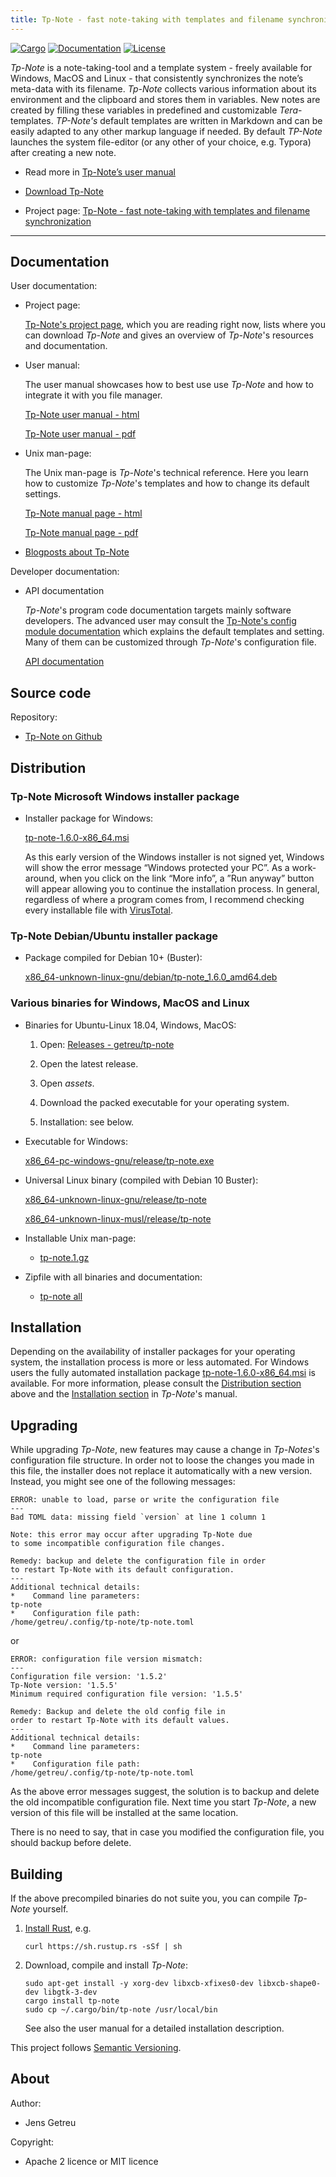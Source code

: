 ```yaml
---
title: Tp-Note - fast note-taking with templates and filename synchronization
---
```


[![Cargo](https://img.shields.io/crates/v/tp-note.svg)](
https://crates.io/crates/tp-note)
[![Documentation](https://docs.rs/tp-note/badge.svg)](
https://docs.rs/tp-note)
[![License](https://img.shields.io/badge/license-MIT%2FApache--2.0-blue.svg)](
https://github.com/getreu/tp-note)

_Tp-Note_ is a note-taking-tool and a template system - freely available for
Windows, MacOS and Linux - that consistently synchronizes the note’s meta-data
with its filename. _Tp-Note_ collects various information about its environment
and the clipboard and stores them in variables. New notes are created by
filling these variables in predefined and customizable _Tera_-templates.
_TP-Note's_ default templates are written in Markdown and can be easily adapted
to any other markup language if needed. By default _TP-Note_ launches the
system file-editor (or any other of your choice, e.g. Typora) after creating a
new note.

* Read more in [Tp-Note’s user manual](/projects/tp-note/tp-note--manual.html)

* [Download Tp-Note](/projects/tp-note/index.html#distribution)

* Project page: [Tp-Note - fast note-taking with templates and filename synchronization](/projects/tp-note/)


---


## Documentation

User documentation:

* Project page:

  [Tp-Note's project page](/projects/tp-note/), which
  you are reading right now, lists where you can download _Tp-Note_ and gives
  an overview of _Tp-Note_'s resources and documentation.

* User manual:

  The user manual showcases how to best use use _Tp-Note_ and how to integrate it
  with you file manager.

  [Tp-Note user manual - html](/projects/tp-note/tp-note--manual.html)

  [Tp-Note user manual - pdf](/_downloads/tp-note--manual.pdf)

* Unix man-page:

  The Unix man-page is _Tp-Note_'s technical reference. Here you learn how to customize
  _Tp-Note_'s templates and how to change its default settings.

  [Tp-Note manual page - html](/projects/tp-note/tp-note--manpage.html)

  [Tp-Note manual page - pdf](/_downloads/tp-note--manpage.pdf)

* [Blogposts about Tp-Note](/tags/tp-note/)

Developer documentation:

* API documentation

  _Tp-Note_'s program code documentation targets mainly software developers.
  The advanced user may consult the [Tp-Note's config module documentation](/projects/tp-note/_downloads/doc/tp_note/config/)
  which explains the default templates and setting. Many of them can be
  customized through _Tp-Note_'s configuration file.

  [API documentation](/projects/tp-note/_downloads/doc/tp_note/)



## Source code

Repository:

* [Tp-Note on Github](https://github.com/getreu/tp-note)


## Distribution

### Tp-Note Microsoft Windows installer package

* Installer package for Windows:

  [tp-note-1.6.0-x86_64.msi](/projects/tp-note/_downloads/wix/tp-note-1.6.0-x86_64.msi)

  As this early version of the Windows installer is not signed yet, Windows
  will show the error message “Windows protected your PC”. As a work-around,
  when you click on the link “More info”, a ”Run anyway” button will appear
  allowing you to continue the installation process. In general, regardless
  of where a program comes from, I recommend checking every installable
  file with [VirusTotal](https://www.virustotal.com/gui/home/upload).

### Tp-Note Debian/Ubuntu installer package

* Package compiled for Debian 10+ (Buster):

  [x86_64-unknown-linux-gnu/debian/tp-note_1.6.0_amd64.deb](/projects/tp-note/_downloads/x86_64-unknown-linux-gnu/debian/tp-note_1.6.0_amd64.deb)

### Various binaries for Windows, MacOS and Linux

* Binaries for Ubuntu-Linux 18.04, Windows, MacOS:

    1. Open: [Releases - getreu/tp-note](https://github.com/getreu/tp-note/releases)

    2. Open the latest release.

    3. Open *assets*.

    4. Download the packed executable for your operating system.

    5. Installation: see below.

* Executable for Windows:

    [x86_64-pc-windows-gnu/release/tp-note.exe](/projects/tp-note/_downloads/x86_64-pc-windows-gnu/release/tp-note.exe)

* Universal Linux binary (compiled with Debian 10 Buster):

    [x86_64-unknown-linux-gnu/release/tp-note](/projects/tp-note/_downloads/x86_64-unknown-linux-gnu/release/tp-note)

    [x86_64-unknown-linux-musl/release/tp-note](/projects/tp-note/_downloads/x86_64-unknown-linux-musl/release/tp-note)


* Installable Unix man-page:

  - [tp-note.1.gz](/projects/tp-note/_downloads/tp-note.1.gz)

* Zipfile with all binaries and documentation:

  - [tp-note all](/_downloads/tp-note.zip)


## Installation

Depending on the availability of installer packages for your operating system,
the installation process is more or less automated. For Windows users the fully
automated installation package
[tp-note-1.6.0-x86_64.msi](/projects/tp-note/_downloads/wix/tp-note-1.6.0-x86_64.msi)
is available. For more information, please consult the [Distribution section](#distribution)
above and the [Installation
section](/projects/tp-note/tp-note--manual.html#installation)
in _Tp-Note_'s manual.


## Upgrading

While upgrading _Tp-Note_, new features may cause a change in _Tp-Notes_'s
configuration file structure. In order not to loose the changes you made in
this file, the installer does not replace it automatically with a new version.
Instead, you might see one of the following messages:

    ERROR: unable to load, parse or write the configuration file
    ---
    Bad TOML data: missing field `version` at line 1 column 1

    Note: this error may occur after upgrading Tp-Note due
    to some incompatible configuration file changes.

    Remedy: backup and delete the configuration file in order
    to restart Tp-Note with its default configuration.
    ---
    Additional technical details:
    *    Command line parameters:
    tp-note
    *    Configuration file path:
    /home/getreu/.config/tp-note/tp-note.toml

or

    ERROR: configuration file version mismatch:
    ---
    Configuration file version: '1.5.2'
    Tp-Note version: '1.5.5'
    Minimum required configuration file version: '1.5.5'

    Remedy: Backup and delete the old config file in
    order to restart Tp-Note with its default values.
    ---
    Additional technical details:
    *    Command line parameters:
    tp-note
    *    Configuration file path:
    /home/getreu/.config/tp-note/tp-note.toml

As the above error messages suggest, the solution is to backup and delete the
old incompatible configuration file. Next time you start _Tp-Note_, a new
version of this file will be installed at the same location.

There is no need to say, that in case you modified the configuration file,
you should backup before delete.


## Building

If the above precompiled binaries do not suite you, you can
compile _Tp-Note_ yourself.


1. [Install Rust](https://www.rust-lang.org/tools/install), e.g.

       curl https://sh.rustup.rs -sSf | sh

2. Download, compile and install _Tp-Note_:

       sudo apt-get install -y xorg-dev libxcb-xfixes0-dev libxcb-shape0-dev libgtk-3-dev
       cargo install tp-note
       sudo cp ~/.cargo/bin/tp-note /usr/local/bin

   See also the user manual for a detailed installation description.

This project follows [Semantic Versioning](https://semver.org/).



## About

Author:

* Jens Getreu

Copyright:

* Apache 2 licence or MIT licence

<!--
Build status:

* ![status](https://travis-ci.org/getreu/tp-note.svg?branch=master)
-->
